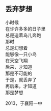 ## 丢弃梦想

小时候<br>
在许许多多的日子里<br>
总是追着鸟儿奔跑<br>
那时<br>
总是幻想着<br>
能够像一只小鸟<br>
在天空飞翔<br>
后来，才知道<br>
那是不可能的<br>
于是，就丢弃了<br>
再后来，才知道<br>
那是梦想<br>

2013，于襄阳一中